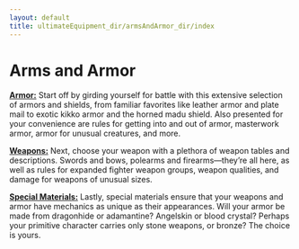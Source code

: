 ```yaml
---
layout: default
title: ultimateEquipment_dir/armsAndArmor_dir/index
---
```

# Arms and Armor

[**Armor:**](ultimateEquipment_dir/armsAndArmor_dir/armor) Start off by girding yourself for battle with this extensive selection of armors and shields, from familiar favorites like leather armor and plate mail to exotic kikko armor and the horned madu shield. Also presented for your convenience are rules for getting into and out of armor, masterwork armor, armor for unusual creatures, and more.

[**Weapons:**](ultimateEquipment_dir/armsAndArmor_dir/weapons) Next, choose your weapon with a plethora of weapon tables and descriptions. Swords and bows, polearms and firearms—they’re all here, as well as rules for expanded fighter weapon groups, weapon qualities, and damage for weapons of unusual sizes.

[**Special Materials:**](ultimateEquipment_dir/armsAndArmor_dir/materials) Lastly, special materials ensure that your weapons and armor have mechanics as unique as their appearances. Will your armor be made from dragonhide or adamantine? Angelskin or blood crystal? Perhaps your primitive character carries only stone weapons, or bronze? The choice is yours.

